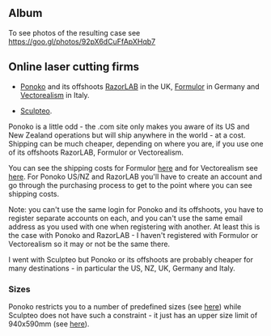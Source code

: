 Album
-----

To see photos of the resulting case see <https://goo.gl/photos/92pX6dCuFfApXHqb7>

Online laser cutting firms
--------------------------

* [Ponoko](https://www.ponoko.com/) and its offshoots [RazorLAB](http://www.razorlab.co.uk/) in the UK, [Formulor](http://www.formulor.de/) in Germany and [Vectorealism](https://en.vectorealism.com/) in Italy.

* [Sculpteo](https://www.sculpteo.com).

Ponoko is a little odd - the .com site only makes you aware of its US and New Zealand operations but will ship anywhere in the world - at a cost. Shipping can be much cheaper, depending on where you are, if you use one of its offshoots RazorLAB, Formulor or Vectorealism.

You can see the shipping costs for Formulor [here](http://www.formulor.de/help_en/cart.html) and for Vectorealism see [here](https://en.vectorealism.com/support/getting-started/costi-di-spedizione/). For Ponoko US/NZ and RazorLAB you'll have to create an account and go through the purchasing process to get to the point where you can see shipping costs.

Note: you can't use the same login for Ponoko and its offshoots, you have to register separate accounts on each, and you can't use the same email address as you used with one when registering with another. At least this is the case with Ponoko and RazorLAB - I haven't registered with Formulor or Vectorealism so it may or not be the same there.

I went with Sculpteo but Ponoko or its offshoots are probably cheaper for many destinations - in particular the US, NZ, UK, Germany and Italy.

### Sizes

Ponoko restricts you to a number of predefined sizes (see [here](http://www.ponoko.com/starter-kits/inkscape#inkscape_section_3)) while Sculpteo does not have such a constraint - it just has an upper size limit of 940x590mm (see [here](https://www.sculpteo.com/en/tutorial/prepare-your-model-laser-cutting-inkscape/)).

